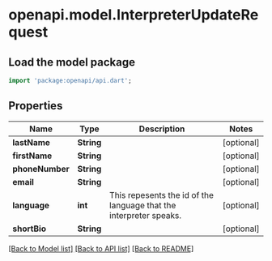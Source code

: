 # openapi.model.InterpreterUpdateRequest

## Load the model package
```dart
import 'package:openapi/api.dart';
```

## Properties
Name | Type | Description | Notes
------------ | ------------- | ------------- | -------------
**lastName** | **String** |  | [optional] 
**firstName** | **String** |  | [optional] 
**phoneNumber** | **String** |  | [optional] 
**email** | **String** |  | [optional] 
**language** | **int** | This repesents the id of the language that the interpreter speaks. | [optional] 
**shortBio** | **String** |  | [optional] 

[[Back to Model list]](../README.md#documentation-for-models) [[Back to API list]](../README.md#documentation-for-api-endpoints) [[Back to README]](../README.md)


